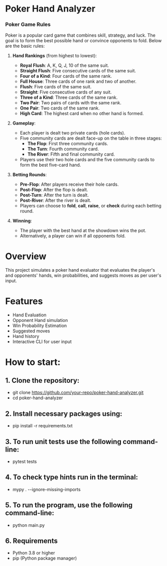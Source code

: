 # Poker Hand Analyzer

### Poker Game Rules

Poker is a popular card game that combines skill, strategy, and luck. The goal is to form the best possible hand or convince opponents to fold. Below are the basic rules:

1. **Hand Rankings** (from highest to lowest):
   - **Royal Flush**: A, K, Q, J, 10 of the same suit.
   - **Straight Flush**: Five consecutive cards of the same suit.
   - **Four of a Kind**: Four cards of the same rank.
   - **Full House**: Three cards of one rank and two of another.
   - **Flush**: Five cards of the same suit.
   - **Straight**: Five consecutive cards of any suit.
   - **Three of a Kind**: Three cards of the same rank.
   - **Two Pair**: Two pairs of cards with the same rank.
   - **One Pair**: Two cards of the same rank.
   - **High Card**: The highest card when no other hand is formed.

2. **Gameplay**:
   - Each player is dealt two private cards (hole cards).
   - Five community cards are dealt face-up on the table in three stages:
     - **The Flop**: First three community cards.
     - **The Turn**: Fourth community card.
     - **The River**: Fifth and final community card.
   - Players use their two hole cards and the five community cards to form the best five-card hand.

3. **Betting Rounds**:
   - **Pre-Flop**: After players receive their hole cards.
   - **Post-Flop**: After the flop is dealt.
   - **Post-Turn**: After the turn is dealt.
   - **Post-River**: After the river is dealt.
   - Players can choose to **fold**, **call**, **raise**, or **check** during each betting round.

4. **Winning**:
   - The player with the best hand at the showdown wins the pot.
   - Alternatively, a player can win if all opponents fold.

# Overview
This project simulates a poker hand evaluator that evaluates the player's and opponents' hands, win probabilities, and suggests moves as per user's input.

# Features
- Hand Evaluation
- Opponent Hand simulation
- Win Probability Estimation
- Suggested moves
- Hand history
- Interactive CLI for user input


# How to start:

## 1. Clone the repository:

- git clone https://github.com/your-repo/poker-hand-analyzer.git
- cd poker-hand-analyzer

## 2. Install necessary packages using:

- pip install -r requirements.txt

## 3. To run unit tests use the following command-line:

- pytest tests

## 4. To check type hints run in the terminal:

- mypy . --ignore-missing-imports

## 5. To run the program, use the following command-line:

- python main.py

## 6. Requirements

- Python 3.8 or higher
- pip (Python package manager)






